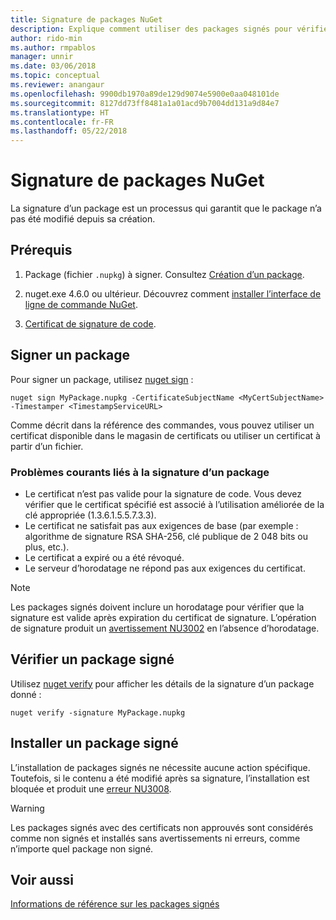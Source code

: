 ```yaml
---
title: Signature de packages NuGet
description: Explique comment utiliser des packages signés pour vérifier l’intégrité du contenu.
author: rido-min
ms.author: rmpablos
manager: unnir
ms.date: 03/06/2018
ms.topic: conceptual
ms.reviewer: anangaur
ms.openlocfilehash: 9900db1970a89de129d9074e5900e0aa048101de
ms.sourcegitcommit: 8127dd73ff8481a1a01acd9b7004dd131a9d84e7
ms.translationtype: HT
ms.contentlocale: fr-FR
ms.lasthandoff: 05/22/2018
---
```

# <a name="signing-nuget-packages"></a>Signature de packages NuGet

La signature d’un package est un processus qui garantit que le package n’a pas été modifié depuis sa création.

## <a name="prerequisites"></a>Prérequis

1. Package (fichier `.nupkg`) à signer. Consultez [Création d’un package](creating-a-package.md).

1. nuget.exe 4.6.0 ou ultérieur. Découvrez comment [installer l’interface de ligne de commande NuGet](../install-nuget-client-tools.md#nugetexe-cli).

1. [Certificat de signature de code](../reference/signed-packages-reference.md#get-a-code-signing-certificate).

## <a name="sign-a-package"></a>Signer un package

Pour signer un package, utilisez [nuget sign](../tools/cli-ref-sign.md) :

```cli
nuget sign MyPackage.nupkg -CertificateSubjectName <MyCertSubjectName> -Timestamper <TimestampServiceURL>
```

Comme décrit dans la référence des commandes, vous pouvez utiliser un certificat disponible dans le magasin de certificats ou utiliser un certificat à partir d’un fichier.

### <a name="common-problems-when-signing-a-package"></a>Problèmes courants liés à la signature d’un package

- Le certificat n’est pas valide pour la signature de code. Vous devez vérifier que le certificat spécifié est associé à l’utilisation améliorée de la clé appropriée (1.3.6.1.5.5.7.3.3).
- Le certificat ne satisfait pas aux exigences de base (par exemple : algorithme de signature RSA SHA-256, clé publique de 2 048 bits ou plus, etc.).
- Le certificat a expiré ou a été révoqué.
- Le serveur d’horodatage ne répond pas aux exigences du certificat.

> [!Note]
> Les packages signés doivent inclure un horodatage pour vérifier que la signature est valide après expiration du certificat de signature. L’opération de signature produit un [avertissement NU3002](../reference/Errors-and-Warnings.md#nu3002) en l’absence d’horodatage.

## <a name="verify-a-signed-package"></a>Vérifier un package signé

Utilisez [nuget verify](../tools/cli-ref-verify.md) pour afficher les détails de la signature d’un package donné :

```cli
nuget verify -signature MyPackage.nupkg
```

## <a name="install-a-signed-package"></a>Installer un package signé

L’installation de packages signés ne nécessite aucune action spécifique. Toutefois, si le contenu a été modifié après sa signature, l’installation est bloquée et produit une [erreur NU3008](../reference/Errors-and-Warnings.md#nu3008).

> [!Warning]
> Les packages signés avec des certificats non approuvés sont considérés comme non signés et installés sans avertissements ni erreurs, comme n’importe quel package non signé.

## <a name="see-also"></a>Voir aussi

[Informations de référence sur les packages signés](../reference/Signed-Packages-Reference.md)
